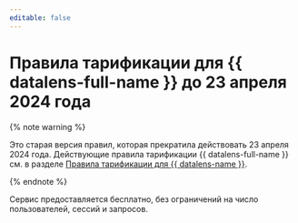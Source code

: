 ```yaml
---
editable: false
---
```


# Правила тарификации для {{ datalens-full-name }} до 23 апреля 2024 года

{% note warning %}

Это старая версия правил, которая прекратила действовать 23 апреля 2024 года. Действующие правила тарификации {{ datalens-full-name }} см. в разделе [Правила тарификации для {{ datalens-name }}](../pricing.md).

{% endnote %}

Сервис предоставляется бесплатно, без ограничений на число пользователей, сессий и запросов.
